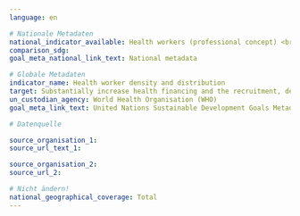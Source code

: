 ```yaml
---
language: en

# Nationale Metadaten
national_indicator_available: Health workers (professional concept) <br> Dentistry personnel (professional concept) <br> Nursing and midwifery personnel (professional concept) <br> Pharmaceutical personnel (professional concept) <br> Physicians (professional concept)<br> Health workers (practising concept)<br> Physicians (practising concept) <br> Dentistry personnel (practising concept)<br> Nursing and midwifery personnel (practising concept) <br> Pharmaceutical personnel (practising concept)
comparison_sdg:
goal_meta_national_link_text: National metadata

# Globale Metadaten
indicator_name: Health worker density and distribution
target: Substantially increase health financing and the recruitment, development, training and retention of the health workforce in developing countries, especially in least developed countries and small island developing States
un_custodian_agency: World Health Organisation (WHO)
goal_meta_link_text: United Nations Sustainable Development Goals Metadata

# Datenquelle

source_organisation_1:
source_url_text_1:

source_organisation_2:
source_url_2:

# Nicht ändern!
national_geographical_coverage: Total
---
```

